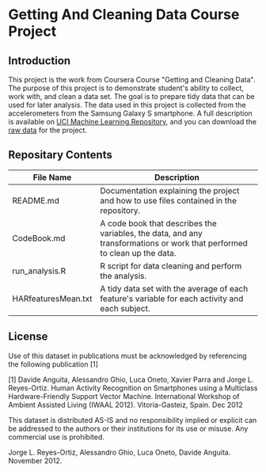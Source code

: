 # Getting And Cleaning Data Course Project

## Introduction
This project is the work from Coursera Course "Getting and Cleaning Data". The purpose of this project is to demonstrate student's ability to collect, work with, and clean a data set. The goal is to prepare tidy data that can be used for later analysis. The data used in this project is collected from the accelerometers from the Samsung Galaxy S smartphone. A full description is available on [UCI Machine Learning Repository](http://archive.ics.uci.edu/ml/datasets/Human+Activity+Recognition+Using+Smartphones), and you can download the [raw data](https://d396qusza40orc.cloudfront.net/getdata%2Fprojectfiles%2FUCI%20HAR%20Dataset.zip) for the project.
 
## Repositary Contents
File Name | Description
--------- | -----------
README.md | Documentation explaining the project and how to use files contained in the repository.
CodeBook.md | A code book that describes the variables, the data, and any transformations or work that performed to clean up the data.
run_analysis.R | R script for data cleaning and perform the analysis.
HARfeaturesMean.txt | A tidy data set with the average of each feature's variable for each activity and each subject. 

## License
Use of this dataset in publications must be acknowledged by referencing the following publication [1] 

[1] Davide Anguita, Alessandro Ghio, Luca Oneto, Xavier Parra and Jorge L. Reyes-Ortiz. Human Activity Recognition on Smartphones using a Multiclass Hardware-Friendly Support Vector Machine. International Workshop of Ambient Assisted Living (IWAAL 2012). Vitoria-Gasteiz, Spain. Dec 2012

This dataset is distributed AS-IS and no responsibility implied or explicit can be addressed to the authors or their institutions for its use or misuse. Any commercial use is prohibited.

Jorge L. Reyes-Ortiz, Alessandro Ghio, Luca Oneto, Davide Anguita. November 2012.

